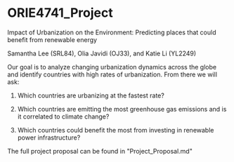 # ORIE4741_Project

Impact of Urbanization on the Environment: Predicting places that could benefit from renewable energy

Samantha Lee (SRL84), Olia Javidi (OJ33), and Katie Li (YL2249)

Our goal is to analyze changing urbanization dynamics across the globe and identify countries with high rates of urbanization. From there we will ask:

1) Which countries are urbanizing at the fastest rate?

2) Which countries are emitting the most greenhouse gas emissions and is it correlated to climate change? 

2) Which countries could benefit the most from investing in renewable power infrastructure?

The full project proposal can be found in "Project_Proposal.md"

